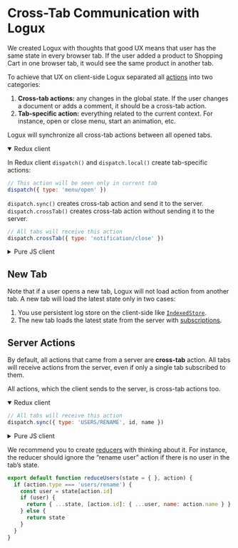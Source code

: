 # Cross-Tab Communication with Logux

We created Logux with thoughts that good UX means that user has the same state in every browser tab. If the user added a product to Shopping Cart in one browser tab, it would see the same product in another tab.

To achieve that UX on client-side Logux separated all [actions] into two categories:
1. **Cross-tab actions:** any changes in the global state. If the user changes a document or adds a comment, it should be a cross-tab action.
2. **Tab-specific action:** everything related to the current context. For instance, open or close menu, start an animation, etc.

Logux will synchronize all cross-tab actions between all opened tabs.

<details open><summary>Redux client</summary>

In Redux client `dispatch()` and `dispatch.local()` create tab-specific actions:

```js
// This action will be seen only in current tab
dispatch({ type: 'menu/open' })
```

`dispatch.sync()` creates cross-tab action and send it to the server. `dispatch.crossTab()` creates cross-tab action without sending it to the server.

```js
// All tabs will receive this action
dispatch.crossTab({ type: 'notification/close' })
```

</details>
<details><summary>Pure JS client</summary>

In pure JS Logux Client all actions are cross-tab by default.

```js
// All tabs will receive this action
client.log.add({ type: 'notification/close' })
```

You need to set `meta.tab` with `client.id` to create tab-specific action:

```js
// Only this client (this tab) will receive this action
client.log.add({ type: 'menu/open' }, { tab: client.id })
```

</details>

[actions]: ../guide/concepts/action.md


## New Tab

Note that if a user opens a new tab, Logux will not load action from another tab. A new tab will load the latest state only in two cases:

1. You use persistent log store on the client-side like
   [`IndexedStore`](/redux-api/#indexedstore).
2. The new tab loads the latest state from the server with [subscriptions].

[subscriptions]: ../guide/concepts/subscription.md


## Server Actions

By default, all actions that came from a server are **cross-tab** action. All tabs will receive actions from the server, even if only a single tab subscribed to them.

All actions, which the client sends to the server, is cross-tab actions too.

<details open><summary>Redux client</summary>

```js
// All tabs will receive this action
dispatch.sync({ type: 'USERS/RENAME', id, name })
```

</details>
<details><summary>Pure JS client</summary>

```js
// All tabs will receive this action
client.log.add({ type: 'USERS/RENAME', id, name }, { sync: true })
```

</details>

We recommend you to create [reducers] with thinking about it. For instance, the reducer should ignore the “rename user” action if there is no user in the tab’s state.

```js
export default function reduceUsers(state = { }, action) {
  if (action.type === 'users/rename') {
    const user = state[action.id]
    if (user) {
      return { ...state, [action.id]: { ...user, name: action.name } }
    } else {
      return state
    }
  }
}
```

[reducers]: ../guide/concepts/state.md
